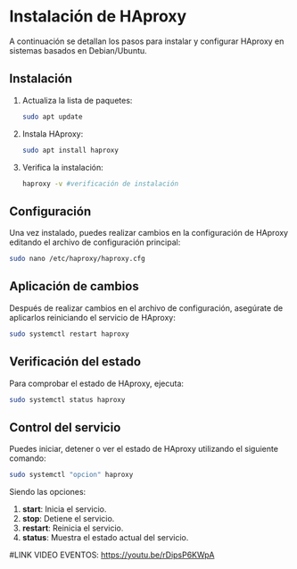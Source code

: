 # Instalación de HAproxy

A continuación se detallan los pasos para instalar y configurar HAproxy en sistemas basados en Debian/Ubuntu.

## Instalación

1. Actualiza la lista de paquetes:
    ```bash
    sudo apt update
    ```

2. Instala HAproxy:
    ```bash
    sudo apt install haproxy
    ```

3. Verifica la instalación:
    ```bash
    haproxy -v #verificación de instalación
    ```

## Configuración

Una vez instalado, puedes realizar cambios en la configuración de HAproxy editando el archivo de configuración principal:

```bash
sudo nano /etc/haproxy/haproxy.cfg
```

## Aplicación de cambios

Después de realizar cambios en el archivo de configuración, asegúrate de aplicarlos reiniciando el servicio de HAproxy:

```bash
sudo systemctl restart haproxy
```

## Verificación del estado

Para comprobar el estado de HAproxy, ejecuta:

```bash
sudo systemctl status haproxy
```

## Control del servicio

Puedes iniciar, detener o ver el estado de HAproxy utilizando el siguiente comando:

```bash
sudo systemctl "opcion" haproxy
```

Siendo las opciones:

1. **start**: Inicia el servicio.
2. **stop**: Detiene el servicio.
3. **restart**: Reinicia el servicio.
4. **status**: Muestra el estado actual del servicio.

#LINK VIDEO EVENTOS:
https://youtu.be/rDipsP6KWpA
